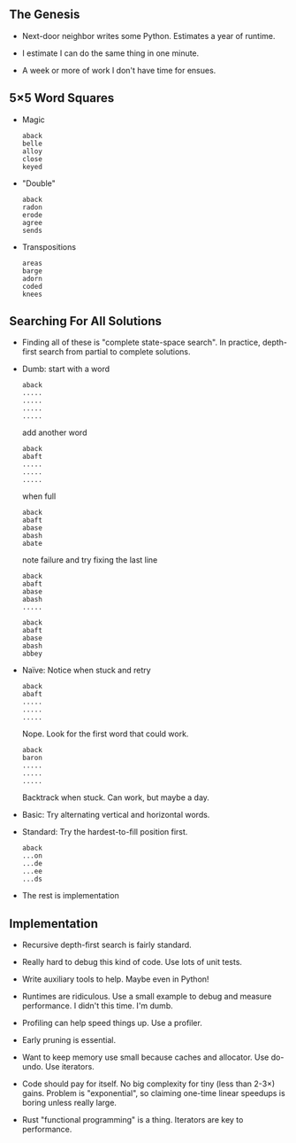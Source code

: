 ## The Genesis

* Next-door neighbor writes some Python. Estimates
  a year of runtime.
  
* I estimate I can do the same thing in one minute.

* A week or more of work I don't have time for ensues.

## 5×5 Word Squares

* Magic

      aback
      belle
      alloy
      close
      keyed

* "Double"

      aback
      radon
      erode
      agree
      sends

* Transpositions

      areas
      barge
      adorn
      coded
      knees

## Searching For All Solutions

* Finding all of these is "complete state-space search". In
  practice, depth-first search from partial to complete
  solutions.
  
* Dumb: start with a word

      aback
      .....
      .....
      .....
      .....

  add another word

      aback
      abaft
      .....
      .....
      .....

  when full

      aback
      abaft
      abase
      abash
      abate

  note failure and try fixing the last line

      aback
      abaft
      abase
      abash
      .....

      aback
      abaft
      abase
      abash
      abbey

* Naïve: Notice when stuck and retry

      aback
      abaft
      .....
      .....
      .....

  Nope. Look for the first word that could work.

      aback
      baron
      .....
      .....
      .....

  Backtrack when stuck. Can work, but maybe a day.

* Basic: Try alternating vertical and horizontal words.
  
* Standard: Try the hardest-to-fill position first.

      aback
      ...on
      ...de
      ...ee
      ...ds

* The rest is implementation

## Implementation

* Recursive depth-first search is fairly standard.

* Really hard to debug this kind of code. Use lots of unit
  tests.

* Write auxiliary tools to help. Maybe even in Python!

* Runtimes are ridiculous. Use a small example to debug and
  measure performance. I didn't this time. I'm dumb.

* Profiling can help speed things up. Use a profiler.

* Early pruning is essential.

* Want to keep memory use small because caches and
  allocator.  Use do-undo. Use iterators.

* Code should pay for itself. No big complexity for tiny
  (less than 2-3×) gains. Problem is "exponential", so
  claiming one-time linear speedups is boring unless
  really large.

* Rust "functional programming" is a thing. Iterators
  are key to performance.
